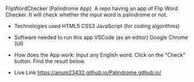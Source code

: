 FlipWordChecker (Palindrome App)
​
A repo having an app of Flip Word Checker.
It will check whether the input word is palindrome or not.​

- Technologies used
HTML5
CSS3
JavaScript (for coding algorithms)

- Software needed to run this app
VSCode (as an editor)
Google Chrome (UI)

- How does the App work:
Input any English word.
Click on the "Check" button.
Find the result below.
 - Live Link
 https://anum23432.github.io/Palindrome.github.io/
